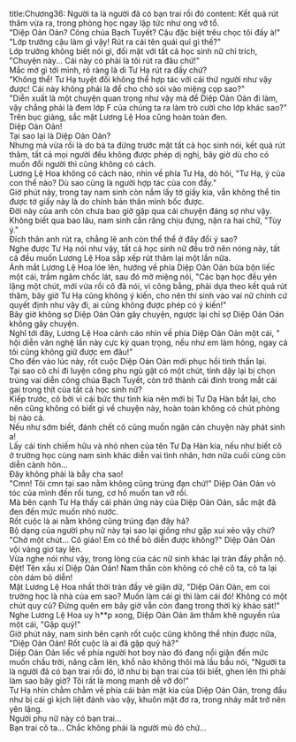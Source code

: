 title:Chương36: Người ta là người đã có bạn trai rồi đó
content:
Kết quả rút thăm vừa ra, trong phòng học ngay lập tức như ong vỡ tổ.<br>"Diệp Oản Oản? Công chúa Bạch Tuyết? Cậu đặc biệt trêu chọc tôi đấy à!"<br>"Lớp trưởng cậu làm gì vậy! Rút ra cái tên quái quỉ gì thế?"<br>Lớp trưởng không biết nói gì, đối mặt với tất cả học sinh nữ chỉ trích, "Chuyện này... Cái này có phải là tôi rút ra đâu chứ!"<br>Mắc mớ gì tới mình, rõ ràng là di Tư Hạ rút ra đấy chứ?<br>"Không thể! Tư Hạ tuyệt đối không thể hợp tác với cái thứ người như vậy được! Cái này không phải là để cho chó sói vào miệng cọp sao?"<br>"Diễn xuất là một chuyện quan trọng như vậy mà để Diệp Oản Oản đi làm, vậy chẳng phải là đem lớp F của chúng ta ra làm trò cười cho lớp khác sao?"<br>Trên bục giảng, sắc mặt Lương Lệ Hoa cũng hoàn toàn đen.<br>Diệp Oản Oản!<br>Tại sao lại là Diệp Oản Oản?<br>Nhưng mà vừa rồi là do bà ta đứng trước mặt tất cả học sinh nói, kết quả rút thăm, tất cả mọi người đều không được phép dị nghị, bây giờ dù cho có muốn đổi người thì cũng không có cách.<br>Lương Lệ Hoa không có cách nào, nhìn về phía Tư Hạ, dò hỏi, "Tư Hạ, ý của con thế nào? Dù sao cũng là người hợp tác của con đấy."<br>Giờ phút này, trong tay nam sinh còn nắm lấy tờ giấy kia, vẫn không thể tin được tờ giấy này là do chính bản thân mình bốc được.<br>Đời này của anh còn chưa bao giờ gặp qua cái chuyện đáng sợ như vậy.<br>Không biết qua bao lâu, nam sinh cắn răng chịu đựng, nặn ra hai chữ, "Tùy ý."<br>Đích thân anh rút ra, chẳng lẽ anh còn thể thể ở đây đổi ý sao?<br>Nghe được Tư Hạ nói như vậy, tất cả học sinh nữ đều trở nên nóng nảy, tất cả đều muốn Lương Lệ Hoa sắp xếp rút thăm lại một lần nữa.<br>Ánh mắt Lương Lệ Hoa lóe lên, hướng về phía Diệp Oản Oản bừa bộn liếc một cái, trầm ngâm chốc lát, sau đó mở miệng nói, "Các bạn học đều yên lặng một chút, mới vừa rồi cô đã nói, vì công bằng, phải dựa theo kết quả rút thăm, bây giờ Tư Hạ cũng không ý kiến, cho nên thí sinh vào vai nữ chính cứ quyết định như vậy đi, ai cũng không được phép có ý kiến!"<br>Bây giờ không sợ Diệp Oản Oản gây chuyện, ngược lại chỉ sợ Diệp Oản Oản không gây chuyện.<br>Nghĩ tới đây, Lương Lệ Hoa cảnh cáo nhìn về phía Diệp Oản Oản một cái, " hội diễn văn nghệ lần này cực kỳ quan trọng, nếu như em làm hỏng, ngay cả tôi cũng không giữ được em đâu!"<br>Cho đến vào lúc này, rốt cuộc Diệp Oản Oản mới phục hồi tinh thần lại.<br>Tại sao cô chỉ đi luyện công phu ngủ gật có một chút, tỉnh dậy lại bị chọn trúng vai diễn công chúa Bạch Tuyết, còn trở thành cái đinh trong mắt cái gai trong thịt của tất cả học sinh nữ?<br>Kiếp trước, cô bởi vì cái bức thư tình kia nên mới bị Tư Dạ Hàn bắt lại, cho nên cũng không có biết gì về chuyện này, hoàn toàn không có chút phòng bị nào cả.<br>Nếu như sớm biết, đánh chết cô cũng muốn ngăn cản chuyện này phát sinh a!<br>Lấy cái tính chiếm hữu và nhỏ nhen của tên Tư Dạ Hàn kia, nếu như biết cô ở trường học cùng nam sinh khác diễn vai tình nhân, hơn nữa cuối cùng còn diễn cảnh hôn...<br>Đây không phải là bẫy cha sao!<br>"Cmn! Tôi cmn tại sao nằm không cũng trúng đạn chứ!" Diệp Oản Oản vò tóc của mình đến rối tung, cơ hồ muốn tan vỡ rồi.<br>Mà bên cạnh Tư Hạ thấy cái phản ứng này của Diệp Oản Oản, sắc mặt đã đen đến mức muốn nhỏ nước.<br>Rốt cuộc là ai nằm không cũng trúng đạn đây hả?<br>Bộ dạng của người phụ nữ này tại sao lại giống như gặp xui xẻo vậy chứ?<br>"Chờ một chút... Cô giáo! Em có thể bỏ diễn được không?" Diệp Oản Oản vội vàng giơ tay lên.<br>Vừa nghe nói như vậy, trong lòng của các nữ sinh khác lại tràn đầy phẫn nộ.<br>Đệt! Tên xấu xí Diệp Oản Oản! Nam thần còn không có chê cô ta, cô ta lại còn dám bỏ diễn!<br>Mặt Lương Lệ Hoa nhất thời tràn đầy vẻ giận dữ, "Diệp Oản Oản, em coi trường học là nhà của em sao? Muốn làm cái gì thì làm cái đó! Không có một chút quy củ? Đừng quên em bây giờ vẫn còn đang trong thời kỳ khảo sát!"<br>Nghe Lương Lệ Hoa uy h**p xong, Diệp Oản Oản âm thầm khẽ nguyền rủa một cái, "Gặp quỷ!"<br>Giờ phút này, nam sinh bên cạnh rốt cuộc cũng không thể nhịn được nữa, "Diệp Oản Oản! Rốt cuộc là ai đã gặp quỷ hả?"<br>Diệp Oản Oản liếc về phía người hot boy nào đó đang nổi giận đến mức muốn chầu trời, nâng cằm lên, khổ não không thôi mà lầu bầu nói, "Người ta là người đã có bạn trai rồi đó, lỡ như bị bạn trai của tôi biết, ghen lên thì phải làm sao bây giờ? Tôi rất là mong manh dễ vỡ đó!"<br>Tư Hạ nhìn chằm chằm về phía cái bản mặt kia của Diệp Oản Oản, trong đầu như bị cái gì kịch liệt đánh vào vậy, khuôn mặt đơ ra, trong nháy mắt trở nên yên lặng.<br>Người phụ nữ này có bạn trai...<br>Bạn trai cô ta... Chắc không phải là người mù đó chứ...